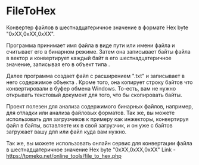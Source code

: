 # FileToHex
Конвертер файлов в шестнадцатеричное значение в формате Hex byte "0xXX,0xXX,0xXX".

Программа принимает имя файла в виде пути или имени файла и считывает его в бинарном режиме. Затем она записывает байты файла в вектор и конвертирует каждый байт в его шестнадцатеричное значение, записывая его в объект типа <ostringstream>.

Далее программа создает файл с расширением ".txt" и записывает в него содержимое объекта <ostringstream>. Кроме того, она копирует строку байтов что конвертировали в буфер обмена Windows. То-есть, вам не нужно открывать текстовый документ для того, что бы скопировать байты. 

Проект полезен для анализа содержимого бинарных файлов, например, для отладки или анализа файловых форматов. Так же, вы можете использовать для загрузчиков к примеру как инжекторы, конвертируя файл в байты, вставляете их в свой загрузчик, и он уже с байтов загружает вашу длл или файл куда вам нужно. 

Так же, вы можете использовать онлайн сервис для конвертации файла в шестнадцатеричное значение Hex byte "0xXX,0xXX,0xXX"
Link - https://tomeko.net/online_tools/file_to_hex.php
